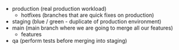 - production (real production workload)
  - hotfixes (branches that are quick fixes on production)
- staging (blue / green - duplicate of production environment)
- main (main branch where we are going to merge all our features)
  - features
- qa (perform tests before merging into staging)